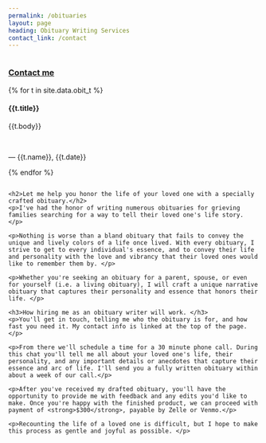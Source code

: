```yaml
---
permalink: /obituaries
layout: page
heading: Obituary Writing Services
contact_link: /contact
---
```


<div class="row pad-top">
  <div class="column left-rail">
  <div>
    <h3><a href="{{page.contact_link}}">Contact me</a></h3>
  </div>

  {% for t in site.data.obit_t %}
    <div class="testimonial">
      <h4>
        {{t.title}}
      </h4>
      <p>{{t.body}}</p>  
      <p>— {{t.name}}, {{t.date}}</p>
    </div>
  {% endfor %}
  </div>
  <div class="column">

    <h2>Let me help you honor the life of your loved one with a specially crafted obituary.</h2>
    <p>I've had the honor of writing numerous obituaries for grieving families searching for a way to tell their loved one's life story. </p>

    <p>Nothing is worse than a bland obituary that fails to convey the unique and lively colors of a life once lived. With every obituary, I strive to get to every individual's essence, and to convey their life and personality with the love and vibrancy that their loved ones would like to remember them by. </p>
    
    <p>Whether you're seeking an obituary for a parent, spouse, or even for yourself (i.e. a living obituary), I will craft a unique narrative obituary that captures their personality and essence that honors their life. </p>

    <h3>How hiring me as an obituary writer will work. </h3>
    <p>You'll get in touch, telling me who the obituary is for, and how fast you need it. My contact info is linked at the top of the page.</p>
    
    <p>From there we'll schedule a time for a 30 minute phone call. During this chat you'll tell me all about your loved one's life, their personality, and any important details or anecdotes that capture their essence and arc of life. I'll send you a fully written obituary within about a week of our call.</p> 
    
    <p>After you've received my drafted obituary, you'll have the opportunity to provide me with feedback and any edits you'd like to make. Once you're happy with the finished product, we can proceed with payment of <strong>$300</strong>, payable by Zelle or Venmo.</p>
    
    <p>Recounting the life of a loved one is difficult, but I hope to make this process as gentle and joyful as possible. </p>
  </div>
</div>
